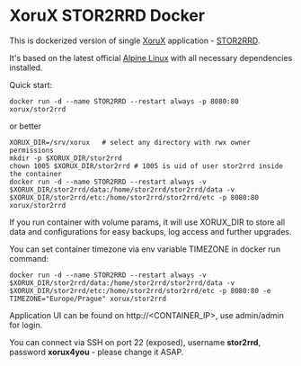 # XoruX STOR2RRD Docker
This is dockerized version of single [XoruX](https://www.xorux.com) application - [STOR2RRD](https://www.stor2rrd.com).

It's based on the latest official [Alpine Linux](https://hub.docker.com/_/alpine) with all necessary dependencies installed.

Quick start:

    docker run -d --name STOR2RRD --restart always -p 8080:80 xorux/stor2rrd

or better 

    XORUX_DIR=/srv/xorux   # select any directory with rwx owner permissions
    mkdir -p $XORUX_DIR/stor2rrd
    chown 1005 $XORUX_DIR/stor2rrd # 1005 is uid of user stor2rrd inside the container
    docker run -d --name STOR2RRD --restart always -v $XORUX_DIR/stor2rrd/data:/home/stor2rrd/stor2rrd/data -v $XORUX_DIR/stor2rrd/etc:/home/stor2rrd/stor2rrd/etc -p 8080:80 xorux/stor2rrd

If you run container with volume params, it will use XORUX_DIR to store all data and configurations for easy backups, log access and further upgrades.

You can set container timezone via env variable TIMEZONE in docker run command:

    docker run -d --name STOR2RRD --restart always -v $XORUX_DIR/stor2rrd/data:/home/stor2rrd/stor2rrd/data -v $XORUX_DIR/stor2rrd/etc:/home/stor2rrd/stor2rrd/etc -p 8080:80 -e TIMEZONE="Europe/Prague" xorux/stor2rrd

Application UI can be found on http://<CONTAINER_IP>, use admin/admin for login.

You can connect via SSH on port 22 (exposed), username **stor2rrd**, password **xorux4you** - please change it ASAP.
